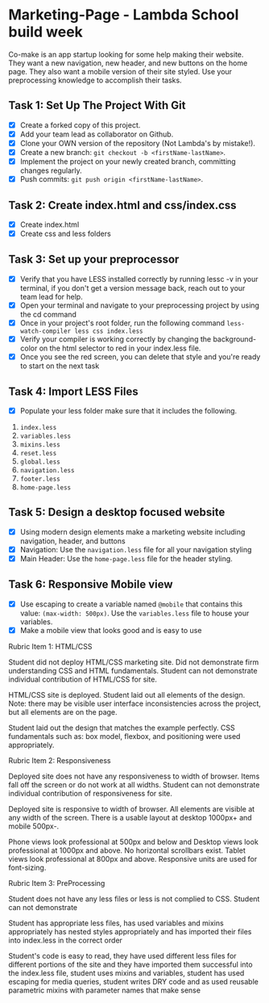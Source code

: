 # Marketing-Page - Lambda School build week

Co-make is an app startup looking for some help making their website. They want a new navigation, new header, and new buttons on the home page. They also want a mobile version of their site styled. Use your preprocessing knowledge to accomplish their tasks.

## Task 1: Set Up The Project With Git
* [x] Create a forked copy of this project.
* [x] Add your team lead as collaborator on Github.
* [x] Clone your OWN version of the repository (Not Lambda's by mistake!).
* [x] Create a new branch: `git checkout -b <firstName-lastName>`.
* [x] Implement the project on your newly created <firstName-lastName> branch, committing changes regularly.
* [x] Push commits: `git push origin <firstName-lastName>`.

## Task 2: Create index.html and css/index.css
* [x] Create index.html 
* [x] Create css and less folders

## Task 3: Set up your preprocessor
* [x] Verify that you have LESS installed correctly by running lessc -v in your terminal, if you don't 
 get a version message back, reach out to your team lead for help.
* [x] Open your terminal and navigate to your preprocessing project by using the cd command
* [x] Once in your project's root folder, run the following command `less-watch-compiler less css index.less`
* [x] Verify your compiler is working correctly by changing the background-color on the html selector to red in your index.less file.
* [x] Once you see the red screen, you can delete that style and you're ready to start on the next task

## Task 4: Import LESS Files

* [x] Populate your less folder make sure that it includes the following. 

1. `index.less`
2. `variables.less`
3. `mixins.less`
4. `reset.less`
5. `global.less`
6. `navigation.less`
7. `footer.less`
8. `home-page.less`

## Task 5: Design a desktop focused website
* [x] Using modern design elements make a marketing website including navigation, header, and buttons
* [x] Navigation: Use the `navigation.less` file for all your navigation styling
* [x] Main Header: Use the `home-page.less` file for the header styling.

## Task 6: Responsive Mobile view
* [x] Use escaping to create a variable named `@mobile` that contains this value: `(max-width: 500px)`.  Use the `variables.less` file to house your variables.
* [x] Make a mobile view that looks good and is easy to use

Rubric Item 1: HTML/CSS

Student did not deploy HTML/CSS marketing site. Did not demonstrate firm understanding CSS and HTML fundamentals. Student can not demonstrate individual contribution of HTML/CSS for site. 

HTML/CSS site is deployed. Student laid out all elements of the design. Note: there may be visible user interface inconsistencies across the project, but all elements are on the page. 

Student laid out the design that matches the example perfectly. CSS fundamentals such as: box model, flexbox, and positioning were used appropriately.

Rubric Item 2: Responsiveness

Deployed site does not have any responsiveness to width of browser. Items fall off the screen or do not work at all widths. Student can not demonstrate individual contribution of responsiveness for site. 

Deployed site is responsive to width of browser. All elements are visible at any width of the screen. There is a usable layout at desktop 1000px+ and mobile 500px-.

Phone views look professional at 500px and below and Desktop views look professional at 1000px and above. No horizontal scrollbars exist. Tablet views look professional at 800px and above. Responsive units are used for font-sizing.

Rubric Item 3: PreProcessing

Student does not have any less files or less is not complied to CSS. Student can not demonstrate

Student has appropriate less files, has used variables and mixins appropriately has nested styles appropriately and has imported their files into index.less in the correct order

Student's code is easy to read, they have used different less files for different portions of the site and they have imported them successful into the index.less file, student uses mixins and variables, student has used escaping for media queries, student writes DRY code and as used reusable parametric mixins with parameter names that make sense